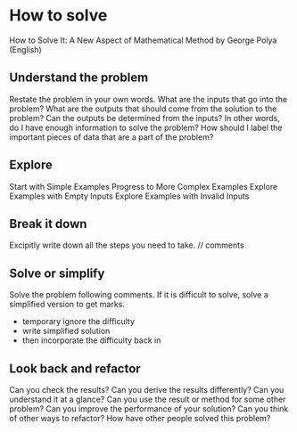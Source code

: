 # How to solve

How to Solve It: A New Aspect of Mathematical Method by George Polya (English)

## Understand the problem
Restate the problem in your own words.
What are the inputs that go into the problem?
What are the outputs that should come from the solution to the problem?
Can the outputs be determined from the inputs? In other words, do I have enough information to solve the problem?
How should I label the important pieces of data that are a part of the problem?

## Explore
Start with Simple Examples
Progress to More Complex Examples
Explore Examples with Empty Inputs
Explore Examples with Invalid Inputs

## Break it down
Excipitly write down all the steps you need to take. // comments

## Solve or simplify
Solve the problem following comments.
If it is difficult to solve, solve a simplified version to get marks.
- temporary ignore the difficulty
- write simplified solution
- then incorporate the difficulty back in

## Look back and refactor
Can you check the results?
Can you derive the results differently?
Can you understand it at a glance?
Can you use the result or method for some other problem?
Can you improve the performance of your solution?
Can you think of other ways to refactor?
How have other people solved this problem?